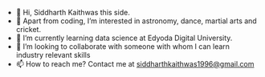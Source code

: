 - 👋 Hi, Siddharth Kaithwas this side.
- 👀 Apart from coding, I’m interested in astronomy, dance, martial arts and cricket.
- 🌱 I’m currently learning data science at Edyoda Digital University.
- 💞️ I’m looking to collaborate with someone with whom I can learn industry relevant skills
- 📫 How to reach me? Contact me at siddharthkaithwas1996@gmail.com

<!---
SidKai/SidKai is a ✨ special ✨ repository because its `README.md` (this file) appears on your GitHub profile.
You can click the Preview link to take a look at your changes.
--->

